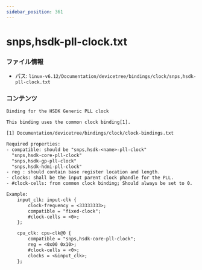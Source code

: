 ```yaml
---
sidebar_position: 361
---
```

# snps,hsdk-pll-clock.txt

### ファイル情報

- パス: `linux-v6.12/Documentation/devicetree/bindings/clock/snps,hsdk-pll-clock.txt`

### コンテンツ

```txt
Binding for the HSDK Generic PLL clock

This binding uses the common clock binding[1].

[1] Documentation/devicetree/bindings/clock/clock-bindings.txt

Required properties:
- compatible: should be "snps,hsdk-<name>-pll-clock"
  "snps,hsdk-core-pll-clock"
  "snps,hsdk-gp-pll-clock"
  "snps,hsdk-hdmi-pll-clock"
- reg : should contain base register location and length.
- clocks: shall be the input parent clock phandle for the PLL.
- #clock-cells: from common clock binding; Should always be set to 0.

Example:
	input_clk: input-clk {
		clock-frequency = <33333333>;
		compatible = "fixed-clock";
		#clock-cells = <0>;
	};

	cpu_clk: cpu-clk@0 {
		compatible = "snps,hsdk-core-pll-clock";
		reg = <0x00 0x10>;
		#clock-cells = <0>;
		clocks = <&input_clk>;
	};

```
